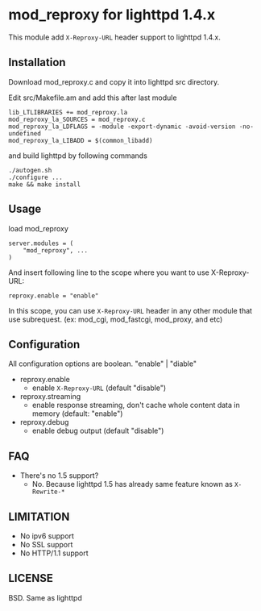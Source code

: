 mod_reproxy for lighttpd 1.4.x
==============================

This module add `X-Reproxy-URL` header support to lighttpd 1.4.x.


Installation
------------

Download mod_reproxy.c and copy it into lighttpd src directory.

Edit src/Makefile.am and add this after last module

    lib_LTLIBRARIES += mod_reproxy.la
    mod_reproxy_la_SOURCES = mod_reproxy.c
    mod_reproxy_la_LDFLAGS = -module -export-dynamic -avoid-version -no-undefined
    mod_reproxy_la_LIBADD = $(common_libadd)

and build lighttpd by following commands

    ./autogen.sh
    ./configure ...
    make && make install


Usage
-----

load mod_reproxy

    server.modules = (
        "mod_reproxy", ...
    )

And insert following line to the scope where you want to use X-Reproxy-URL:

    reproxy.enable = "enable"

In this scope, you can use `X-Reproxy-URL` header in any other module that use subrequest. (ex: mod_cgi, mod_fastcgi, mod_proxy, and etc)


Configuration
-------------

All configuration options are boolean. "enable" | "diable"

* reproxy.enable
  * enable `X-Reproxy-URL` (default "disable")
* reproxy.streaming
  * enable response streaming, don't cache whole content data in memory (default: "enable")
* reproxy.debug
  * enable debug output (default "disable")


FAQ
---

* There's no 1.5 support?
  * No. Because lighttpd 1.5 has already same feature known as `X-Rewrite-*`


LIMITATION
----------

* No ipv6 support
* No SSL support
* No HTTP/1.1 support

LICENSE
-------

BSD. Same as lighttpd
